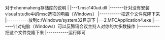 对于chenmaheng存储库的说明
|
|---1.msc140ud.dll
|-------针对没有安装visual studio中的msc选项的电脑（Windows）
|-----------把这个文件克隆下来
|-----------放到c:/Windows/system32目录下
|---2.MFCApplication4.exe
|-------针对电脑（Windows）可以反腾讯会议主持人对你的大多数操作
|-----------把这个文件克隆下来
|-----------运行即可
